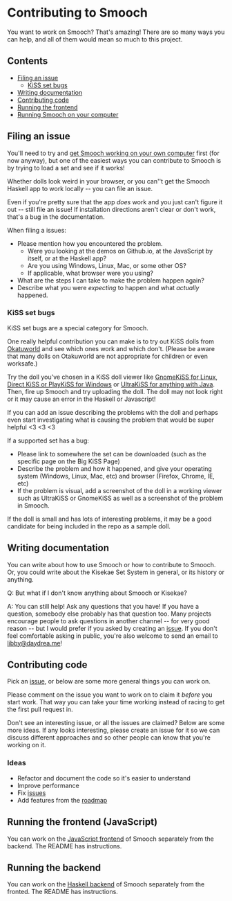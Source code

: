 # Contributing to Smooch

You want to work on Smooch? That's amazing! There are so many ways you can help,
and all of them would mean so much to this project.

## Contents

 * [Filing an issue](#filing-an-issue)
   * [KiSS set bugs](#kiss-set-bugs)
 * [Writing documentation](#writing-documentation)
 * [Contributing code](#contributing-code)
 * [Running the frontend](#frontend-javascripthtmlcss)
 * [Running Smooch on your computer](#running-the-backend)

## Filing an issue

You'll need to try and [get Smooch working on your own computer](https://github.com/emhoracek/smooch/blob/master/CONTRIBUTING.md#run-smooch-on-your-computer) first (for
now anyway), but one of the easiest ways you can contribute to Smooch is by
trying to load a set and see if it works!

Whether dolls look weird in your browser, or you can''t get the Smooch Haskell
app to work locally -- you can file an issue.

Even if you're pretty sure that the app *does* work and you just can't figure it out --
still file an issue! If installation directions aren't clear or don't work,
that's a bug in the documentation.

When filing a issues:
 * Please mention how you encountered the problem.
   * Were you looking at the demos on Github.io, at the JavaScript by itself,
     or at the Haskell app?
   * Are you using Windows, Linux, Mac, or some other OS?
   * If applicable, what browser were you using?
 * What are the steps I can take to make the problem happen again?
 * Describe what you were *expecting* to happen and what *actually* happened.

### KiSS set bugs

KiSS set bugs are a special category for Smooch.

One really helpful contribution you can make is to try out KiSS dolls from
[Okatuworld](http://www.otakuworld.com/kiss) and see which ones work
and which don't. (Please be aware that many dolls on Otakuworld are
not appropriate for children or even worksafe.)

Try the doll you've chosen in a KiSS doll viewer like [GnomeKiSS for
Linux](http://devel.tlrmx.org/kiss/), [Direct KiSS or PlayKiSS for
Windows](http://otakuworld.com/index.html?/kiss/viewers.htm) or
[UltraKiSS for anything with
Java](http://www.wmiles.com/projects/ultrakiss). Then, fire up Smooch
and try uploading the doll. The doll may not look right or it
may cause an error in the Haskell or Javascript!

If you can add an issue describing the problems with the doll and
perhaps even start investigating what is causing the problem that
would be super helpful <3 <3 <3

If a supported set has a bug:
 * Please link to somewhere the set can be downloaded (such as the specific page
   on the Big KiSS Page)
 * Describe the problem and how it happened, and give your operating system
   (Windows, Linux, Mac, etc) and browser (Firefox, Chrome, IE, etc)
 * If the problem is visual, add a screenshot of the doll in a working viewer
   such as UltraKiSS or GnomeKiSS as well as a screenshot of the problem in
   Smooch.

If the doll is small and has lots of interesting problems, it
may be a good candidate for being included in the repo as a
sample doll.


## Writing documentation

You can write about how to use Smooch or how to contribute to Smooch. Or, you
could write about the Kisekae Set System in general, or its history or anything.

Q: But what if I don't know anything about Smooch or Kisekae?

A: You can still help! Ask any questions that you have! If you have a question,
somebody else probably has that question too. Many projects encourage people to
ask questions in another channel -- for very good reason -- but I would prefer
if you asked by creating an [issue](https://github.com/emhoracek/smooch/issues). If you don't feel comfortable asking in
public, you're also welcome to send an email to libby@daydrea.me!

## Contributing code

Pick an [issue](https://github.com/emhoracek/smooch/issues), or below are some more general things you can work on.

Please comment on the issue you want to work on to claim it *before* you start
work. That way you can take your time working instead of racing to get the first
pull request in.

Don't see an interesting issue, or all the issues are claimed? Below are some more ideas. If any looks interesting, please create an issue for it so we can discuss different approaches and so other people can know that you're working on it.

### Ideas

 * Refactor and document the code so it's easier to understand
 * Improve performance
 * Fix [issues](https://github.com/emhoracek/smooch/issues)
 * Add features from the [roadmap](https://github.com/emhoracek/smooch/blob/master/README.md#roadmap)

## Running the frontend (JavaScript)

You can work on the [JavaScript frontend](https://github.com/emhoracek/smooch/tree/master/javascript) of
Smooch separately from the backend. The README has instructions.

## Running the backend

You can work on the [Haskell backend](https://github.com/emhoracek/smooch/tree/master/app) of
Smooch separately from the fronted. The README has instructions.
